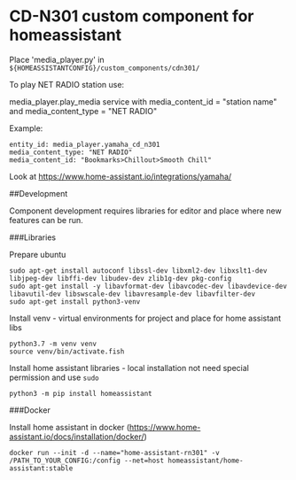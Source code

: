 
# CD-N301 custom component for homeassistant

Place 'media_player.py' in `${HOMEASSISTANTCONFIG}/custom_components/cdn301/`

To play NET RADIO station use:

media_player.play_media service with media_content_id = "station name" and media_content_type = "NET RADIO"

Example:

    entity_id: media_player.yamaha_cd_n301
    media_content_type: "NET RADIO"
    media_content_id: "Bookmarks>Chillout>Smooth Chill"


Look at https://www.home-assistant.io/integrations/yamaha/

##Development

Component development requires libraries for editor and place where new features can be run.

###Libraries

Prepare ubuntu

    sudo apt-get install autoconf libssl-dev libxml2-dev libxslt1-dev libjpeg-dev libffi-dev libudev-dev zlib1g-dev pkg-config
    sudo apt-get install -y libavformat-dev libavcodec-dev libavdevice-dev libavutil-dev libswscale-dev libavresample-dev libavfilter-dev
    sudo apt-get install python3-venv

Install venv - virtual environments for project and place for home assistant libs

    python3.7 -m venv venv
    source venv/bin/activate.fish

Install home assistant libraries - local installation not need special permission and use `sudo`

    python3 -m pip install homeassistant
    
    
###Docker
    
Install home assistant in docker (https://www.home-assistant.io/docs/installation/docker/)

    docker run --init -d --name="home-assistant-rn301" -v /PATH_TO_YOUR_CONFIG:/config --net=host homeassistant/home-assistant:stable
